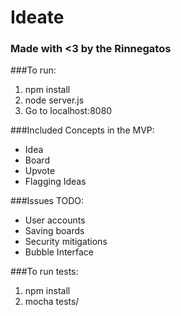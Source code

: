 # Ideate
### Made with <3 by the Rinnegatos

###To run:
1. npm install
2. node server.js 
3. Go to localhost:8080

###Included Concepts in the MVP:
- Idea
- Board
- Upvote
- Flagging Ideas

###Issues TODO:
- User accounts
- Saving boards
- Security mitigations
- Bubble Interface

###To run tests:
1. npm install
2. mocha tests/
